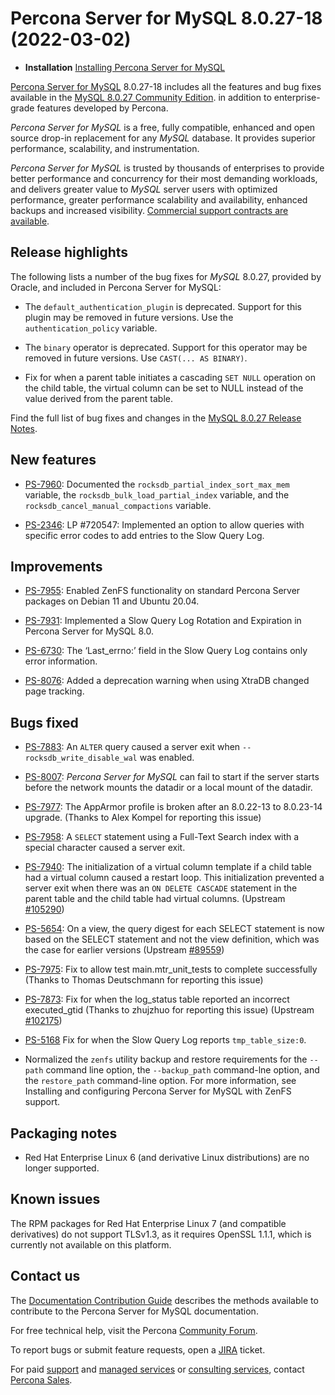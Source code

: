 # Percona Server for MySQL 8.0.27-18 (2022-03-02)

* **Installation** [Installing Percona Server for MySQL](https://www.percona.com/doc/percona-server/8.0/installation.html)


[Percona Server for MySQL](https://www.percona.com/software/mysql-database/percona-server) 8.0.27-18
includes all the features and bug fixes available in the
[MySQL 8.0.27 Community Edition](https://dev.mysql.com/doc/relnotes/mysql/8.0/en/news-8-0-27.html).
in addition to enterprise-grade features developed by Percona.

*Percona Server for MySQL* is a free, fully compatible, enhanced and open
source drop-in replacement for any *MySQL* database. It provides superior
performance, scalability, and instrumentation.

*Percona Server for MySQL* is trusted by thousands of enterprises to provide
better performance and concurrency for their most demanding workloads, and
delivers greater value to *MySQL* server users with optimized performance,
greater performance scalability and availability, enhanced backups and
increased visibility. [Commercial support contracts are available](https://www.percona.com/services/support/mysql-support).

## Release highlights

The following lists a number of the bug fixes for *MySQL* 8.0.27, provided by Oracle, and included in Percona Server for MySQL:


* The `default_authentication_plugin` is deprecated. Support for this plugin may be removed in future versions. Use the `authentication_policy` variable.


* The `binary` operator is deprecated. Support for this operator may be removed in future versions. Use `CAST(... AS BINARY)`.


* Fix for when a parent table initiates a cascading `SET NULL` operation on the child table, the virtual column can be set to NULL instead of the value derived from the parent table.

Find the full list of bug fixes and changes in the [MySQL 8.0.27 Release Notes](https://dev.mysql.com/doc/relnotes/mysql/8.0/en/news-8-0-27.html).

## New features


* [PS-7960](https://jira.percona.com/browse/PS-7960): Documented the `rocksdb_partial_index_sort_max_mem` variable, the `rocksdb_bulk_load_partial_index` variable, and the `rocksdb_cancel_manual_compactions` variable.


* [PS-2346](https://jira.percona.com/browse/PS-2346): LP #720547: Implemented an option to allow queries with specific error codes to add entries to the Slow Query Log.

## Improvements


* [PS-7955](https://jira.percona.com/browse/PS-7955): Enabled ZenFS functionality on standard Percona Server packages on Debian 11 and Ubuntu 20.04.


* [PS-7931](https://jira.percona.com/browse/PS-7931): Implemented a Slow Query Log Rotation and Expiration in Percona Server for MySQL 8.0.


* [PS-6730](https://jira.percona.com/browse/PS-6730): The ‘Last_errno:’ field in the Slow Query Log contains only error information.


* [PS-8076](https://jira.percona.com/browse/PS-8076): Added a deprecation warning when using XtraDB changed page tracking.

## Bugs fixed


* [PS-7883](https://jira.percona.com/browse/PS-7883): An `ALTER` query caused a server exit when `--rocksdb_write_disable_wal` was enabled.


* [PS-8007](https://jira.percona.com/browse/PS-8007): *Percona Server for MySQL* can fail to start if the server starts before the network mounts the datadir or a local mount of the datadir.


* [PS-7977](https://jira.percona.com/browse/PS-7977): The AppArmor profile is broken after an 8.0.22-13 to 8.0.23-14 upgrade. (Thanks to Alex Kompel for reporting this issue)


* [PS-7958](https://jira.percona.com/browse/PS-7958): A `SELECT` statement using a Full-Text Search index with a special character caused a server exit.


* [PS-7940](https://jira.percona.com/browse/PS-7940): The initialization of a virtual column template if a child table had a virtual column caused a restart loop. This initialization prevented a server exit when there was an `ON DELETE CASCADE` statement in the parent table and the child table had virtual columns. (Upstream [#105290](http://bugs.mysql.com/bug.php?id=105290))


* [PS-5654](https://jira.percona.com/browse/PS-5654): On a view, the query digest for each SELECT statement is now based on the SELECT statement and not the view definition, which was the case for earlier versions (Upstream [#89559](http://bugs.mysql.com/bug.php?id=89559))


* [PS-7975](https://jira.percona.com/browse/PS-7975): Fix to allow test main.mtr_unit_tests to complete successfully (Thanks to Thomas Deutschmann for reporting this issue)


* [PS-7873](https://jira.percona.com/browse/PS-7873): Fix for when the log_status table reported an incorrect executed_gtid (Thanks to zhujzhuo for reporting this issue) (Upstream [#102175](http://bugs.mysql.com/bug.php?id=102175))


* [PS-5168](https://jira.percona.com/browse/PS-5168) Fix for when the Slow Query Log reports `tmp_table_size:0`.


* Normalized the `zenfs` utility backup and restore requirements for the `--path` command line option, the `--backup_path` command-lne option, and the `restore_path` command-line option. For more information, see Installing and configuring Percona Server for MySQL with ZenFS support.

## Packaging notes


* Red Hat Enterprise Linux 6 (and derivative Linux distributions) are no longer supported.

## Known issues

The RPM packages for Red Hat Enterprise Linux 7 (and compatible derivatives) do not support TLSv1.3, as it requires OpenSSL 1.1.1, which is currently not available on this platform.

## Contact us

The [Documentation Contribution Guide](https://github.com/percona/psmysql-docs/blob/8.0/contributing.md) describes the methods available to contribute to the Percona Server for MySQL documentation.

For free technical help, visit the Percona [Community Forum](https://forums.percona.com/c/mysql-mariadb/percona-server-for-mysql-8-0/20).

To report bugs or submit feature requests, open a [JIRA](https://jira.percona.com/projects/PS/issues) ticket.

For paid [support](https://www.percona.com/services/support) and [managed services](https://www.percona.com/services/managed-services) or [consulting services](https://www.percona.com/services/consulting), contact [Percona Sales](https://www.percona.com/about-percona/contact).
